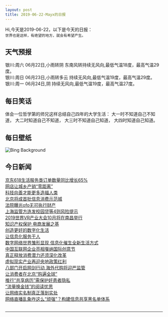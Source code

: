 ```yaml
---
layout: post
title: 2019-06-22-Mayx的日报
---
```


Hi,今天是2019-06-22，以下是今天的日报：<br><small>
世界也是这样，有绝望的地方，就会有希望产生。</small><!--more-->
## 天气预报
银川:周六 06月22日,小雨转阴 东南风转持续无风向,最低气温18度，最高气温29度。<br>银川:周日 06月23日,小雨转多云 持续无风向,最低气温19度，最高气温29度。<br>银川:周一 06月24日,阴 持续无风向,最低气温19度，最高气温27度。
## 每日笑话
体会一位哲学第的师兄这样总结自己四年的大学生活： 大一时不知道自己不知道， 大二时知道自己不知道， 大三时不知道自己知道， 大四时知道自己知道。
## 每日壁纸
![Bing Background](https://cn.bing.com/th?id=OHR.SunVoyager_EN-US4292483884_1920x1080.jpg&rf=LaDigue_1920x1080.jpg&pid=hp "Sun Voyager sculpture by Jón Gunnar Árnason in Reykjavik, Iceland (© Martin Child/Getty Images Plus)")
## 今日新闻

[京东618生活服务类订单数量同比增长65%](http://it.people.com.cn/n1/2019/0621/c1009-31174432.html)   
[网店让城乡产销“零距离”](http://it.people.com.cn/n1/2019/0621/c1009-31172350.html)   
[科技向善才能更多造福人类](http://it.people.com.cn/n1/2019/0621/c1009-31172025.html)   
[北京将成首批信息消费示范城](http://it.people.com.cn/n1/2019/0621/c1009-31172045.html)   
[法院曝光ofo无可执行财产](http://it.people.com.cn/n1/2019/0621/c1009-31172078.html)   
[上海监管方连发校园贷等4则风险提示](http://it.people.com.cn/n1/2019/0621/c1009-31172150.html)   
[2019世界VR产业大会10月将在南昌举行](http://it.people.com.cn/n1/2019/0621/c1009-31172260.html)   
[知识产权保护 电商发展之基](http://it.people.com.cn/n1/2019/0621/c1009-31172300.html)   
[创造更好的数字化生活](http://it.people.com.cn/n1/2019/0621/c1009-31172322.html)   
[让信息化服务于人](http://it.people.com.cn/n1/2019/0621/c1009-31172324.html)   
[数字网络世界雏形显现 信息化催生全新生活方式](http://it.people.com.cn/n1/2019/0621/c1009-31172325.html)   
[中国互联网企业亮相戛纳国际创意节](http://it.people.com.cn/n1/2019/0621/c1009-31172346.html)   
[真正释放消费潜力还须深化改革](http://it.people.com.cn/n1/2019/0621/c1009-31172001.html)   
[虚拟现实产业再迎央地政策红利](http://it.people.com.cn/n1/2019/0621/c1009-31172165.html)   
[八部门开启网剑行动 海外代购将迎严监管](http://it.people.com.cn/n1/2019/0621/c1009-31172217.html)   
[让消费者在北京“购遍全球”](http://it.people.com.cn/n1/2019/0621/c1009-31171919.html)   
[推行“共享病历”需保护好患者隐私](http://it.people.com.cn/n1/2019/0621/c1009-31171906.html)   
[“流量换金钱”的阅读忧思](http://it.people.com.cn/n1/2019/0621/c1009-31172203.html)   
[让网络实名制真正落到实处](http://it.people.com.cn/n1/2019/0621/c1009-31172163.html)   
[网络直播乱象咋这么“顽强”？构建信息共享黑名单体系](http://it.people.com.cn/n1/2019/0621/c1009-31172145.html)   
<br />

***

<small></small>
